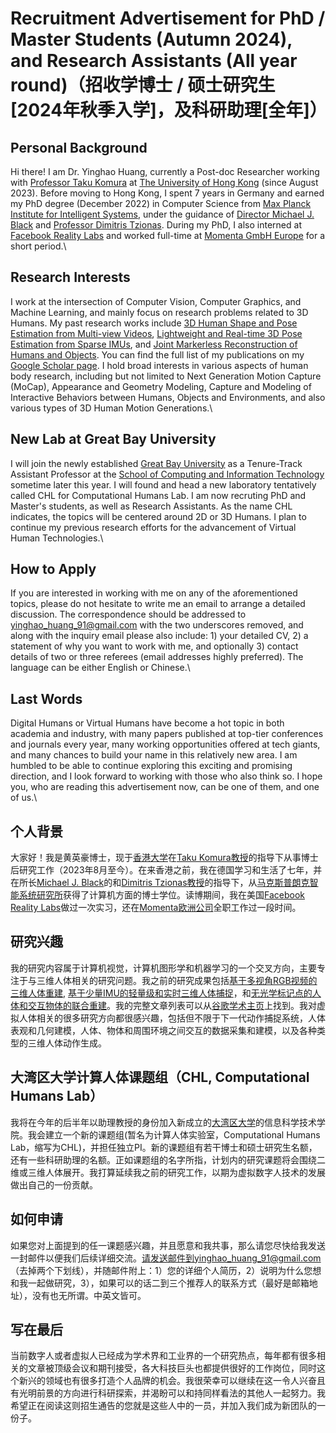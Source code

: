 # Recruitment Advertisement for PhD / Master Students (Autumn 2024), and Research Assistants (All year round)（招收学博士 / 硕士研究生[2024年秋季入学]，及科研助理[全年]）

## Personal Background
Hi there! I am Dr. Yinghao Huang, currently a Post-doc Researcher working with [Professor Taku Komura](https://i.cs.hku.hk/~taku/) at [The University of Hong Kong](https://www.hku.hk/) (since August 2023). Before moving to Hong Kong, I spent 7 years in Germany and earned my PhD degree (December 2022) in Computer Science from [Max Planck Institute for Intelligent Systems](https://is.mpg.de/), under the guidance of [Director Michael J. Black](https://ps.is.mpg.de/person/black) and [Professor Dimitris Tzionas](https://dtzionas.com/). During my PhD, I also interned at [Facebook Reality Labs](https://about.meta.com/realitylabs/) and worked full-time at [Momenta GmbH Europe](https://www.momenta.cn/en/) for a short period.\

## Research Interests
I work at the intersection of Computer Vision, Computer Graphics, and Machine Learning, and mainly focus on research problems related to 3D Humans. My past research works include [3D Human Shape and Pose Estimation from Multi-view Videos](https://ps.is.mpg.de/publications/muvs-3dv-2017), [Lightweight and Real-time 3D Pose Estimation from Sparse IMUs](https://dip.is.tue.mpg.de/), and [Joint Markerless Reconstruction of Humans and Objects](https://intercap.is.tue.mpg.de/). You can find the full list of my publications on my [Google Scholar page](https://scholar.google.com/citations?user=C3KJzwEAAAAJ). I hold broad interests in various aspects of human body research, including but not limited to Next Generation Motion Capture (MoCap), Appearance and Geometry Modeling, Capture and Modeling of Interactive Behaviors between Humans, Objects and Environments, and also various types of 3D Human Motion Generations.\


## New Lab at Great Bay University
I will join the newly established [Great Bay University](https://www.gbu.edu.cn/?lang=en) as a Tenure-Track Assistant Professor at the [School of Computing and Information Technology](https://www.gbu.edu.cn/menu/177) sometime later this year. I will found and head a new laboratory tentatively called CHL for Computational Humans Lab. I am now recruting PhD and Master's students, as well as Research Assistants. As the name CHL indicates, the topics will be centered around 2D or 3D Humans. I plan to continue my previous research efforts for the advancement of Virtual Human Technologies.\


## How to Apply
If you are interested in working with me on any of the aforementioned topics, please do not hesitate to write me an email to arrange a detailed discussion. The correspondence should be addressed to yinghao_huang_91@gmail.com with the two underscores removed, and along with the inquiry email please also include: 1) your detailed CV, 2) a statement of why you want to work with me, and optionally 3) contact details of two or three referees (email addresses highly preferred). The language can be either English or Chinese.\


## Last Words
Digital Humans or Virtual Humans have become a hot topic in both academia and industry, with many papers published at top-tier conferences and journals every year, many working 
opportunities offered at tech giants, and many chances to build your name in this relatively new area. I am humbled to be able to continue exploring this exciting and promising direction, and I look forward to working with those who also think so. I hope you, who are reading this advertisement now, can be one of them, and one of us.\



## 个人背景
大家好！我是黄英豪博士，现于[香港大学](https://www.hku.hk/)在[Taku Komura教授](https://i.cs.hku.hk/~taku/)的指导下从事博士后研究工作（2023年8月至今）。在来香港之前，我在德国学习和生活了七年，并在所长[Michael J. Black](https://ps.is.mpg.de/person/black)的和[Dimitris Tzionas教授](https://dtzionas.com/)的指导下，从[马克斯普朗克智能系统研究所](https://is.mpg.de/)获得了计算机方面的博士学位。读博期间，我在美国[Facebook Reality Labs](https://about.meta.com/realitylabs/)做过一次实习，还在[Momenta欧洲公司](https://www.momenta.cn/en/)全职工作过一段时间。

## 研究兴趣
我的研究内容属于计算机视觉，计算机图形学和机器学习的一个交叉方向，主要专注于与三维人体相关的研究问题。我之前的研究成果包括[基于多视角RGB视频的三维人体重建](https://ps.is.mpg.de/publications/muvs-3dv-2017), [基于少量IMU的轻量级和实时三维人体捕捉](https://dip.is.tue.mpg.de/)，和[无光学标记点的人体和交互物体的联合重建](https://intercap.is.tue.mpg.de/)。我的完整文章列表可以从[谷歌学术主页](https://scholar.google.com/citations?user=C3KJzwEAAAAJ)上找到。我对虚拟人体相关的很多研究方向都很感兴趣，包括但不限于下一代动作捕捉系统，人体表观和几何建模，人体、物体和周围环境之间交互的数据采集和建模，以及各种类型的三维人体动作生成。

## 大湾区大学计算人体课题组（CHL, Computational Humans Lab）
我将在今年的后半年以助理教授的身份加入新成立的[大湾区大学](https://www.gbu.edu.cn/?lang=en)的信息科学技术学院。我会建立一个新的课题组(暂名为计算人体实验室，Computational Humans Lab，缩写为CHL)，并担任独立PI。新的课题组有若干博士和硕士研究生名额，还有一些科研助理的名额。正如课题组的名字所指，计划内的研究课题将会围绕二维或三维人体展开。我打算延续我之前的研究工作，以期为虚拟数字人技术的发展做出自己的一份贡献。

## 如何申请
如果您对上面提到的任一课题感兴趣，并且愿意和我共事，那么请您尽快给我发送一封邮件以便我们后续详细交流。请发送邮件到yinghao_huang_91@gmail.com（去掉两个下划线），并随邮件附上：1）您的详细个人简历，2）说明为什么您想和我一起做研究，3），如果可以的话二到三个推荐人的联系方式（最好是邮箱地址），没有也无所谓。中英文皆可。

## 写在最后
当前数字人或者虚拟人已经成为学术界和工业界的一个研究热点，每年都有很多相关的文章被顶级会议和期刊接受，各大科技巨头也都提供很好的工作岗位，同时这个新兴的领域也有很多打造个人品牌的机会。我很荣幸可以继续在这一令人兴奋且有光明前景的方向进行科研探索，并渴盼可以和持同样看法的其他人一起努力。我希望正在阅读这则招生通告的您就是这些人中的一员，并加入我们成为新团队的一份子。

